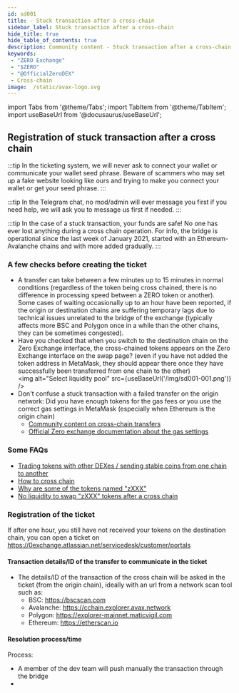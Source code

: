 ```yaml
---
id: sd001
title: - Stuck transaction after a cross-chain
sidebar_label: Stuck transaction after a cross-chain
hide_title: true
hide_table_of_contents: true
description: Community content - Stuck transaction after a cross-chain
keywords:
 - "ZERO Exchange"
 - "$ZERO"
 - "@OfficialZeroDEX"
 - Cross-chain
image:  /static/avax-logo.svg
---
```


import Tabs from '@theme/Tabs';
import TabItem from '@theme/TabItem';
import useBaseUrl from '@docusaurus/useBaseUrl';


## Registration of stuck transaction after a cross chain

:::tip
In the ticketing system, we will never ask to connect your wallet or communicate your wallet seed phrase.  Beware of scammers who may set up a fake website looking like ours and trying to make you connect your wallet or get your seed phrase.
:::

:::tip
In the Telegram chat, no mod/admin will ever message you first if you need help, we will ask you to message us first if needed. 
:::

:::tip
In the case of a stuck transaction, your funds are safe!  No one has ever lost anything during a cross chain operation.  For info, the bridge is operational since the last week of January 2021, started with an Ethereum-Avalanche chains and with more added gradually.
:::


### A few checks before creating the ticket
* A transfer can take between a few minutes up to 15 minutes in normal conditions (regardless of the token being cross chained, there is no difference in processing speed between a ZERO token or another).  Some cases of waiting occasionally up to an hour have been reported, if the origin or destination chains are suffering temporary lags due to technical issues unrelated to the bridge of the exchange (typically affects more BSC and Polygon once in a while than the other chains, they can be sometimes congested).
* Have you checked that when you switch to the destination chain on the Zero Exchange interface, the cross-chained tokens appears on the Zero Exchange interface on the swap page? (even if you have not added the token address in MetaMask, they should appear there once they have successfully been transferred from one chain to the other)  
<img alt="Select liquidity pool" src={useBaseUrl('/img/sd001-001.png')} />
* Don't confuse a stuck transaction with a failed transfer on the origin network: Did you have enough tokens for the gas fees or you use the correct gas settings in MetaMask (especially when Ethereum is the origin chain)
  * [Community content on cross-chain transfers](https://0.masternode.io/docs/eth#cross-chain-transfers)
  * [Official Zero exchange documentation about the gas settings](https://0-exchange.gitbook.io/0-exchange-docs/pinned/transaction-fails) 

### Some FAQs
* [Trading tokens with other DEXes / sending stable coins from one chain to another](faq/faq006.md)
* [How to cross chain](faq/faq023.md)
* [Why are some of the tokens named "zXXX"](faq/faq005.md)
* [No liquidity to swap "zXXX" tokens after a cross chain](faq/faq026.md)

### Registration of the ticket
If after one hour, you still have not received your tokens on the destination chain, you can open a ticket on https://0exchange.atlassian.net/servicedesk/customer/portals

#### Transaction details/ID of the transfer to communicate in the ticket
* The details/ID of the transaction of the cross chain will be asked in the ticket (from the origin chain), ideally with an url from a network scan tool such as:
  * BSC: https://bscscan.com
  * Avalanche: https://cchain.explorer.avax.network
  * Polygon: https://explorer-mainnet.maticvigil.com
  * Ethereum: https://etherscan.io

#### Resolution process/time
Process:
* A member of the dev team will push manually the transaction through the bridge
* 
